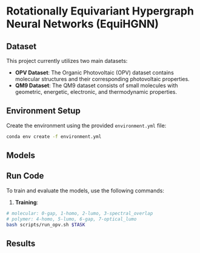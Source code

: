 # Rotationally Equivariant Hypergraph Neural Networks (EquiHGNN)

## Dataset

This project currently utilizes two main datasets:

- **OPV Dataset**: The Organic Photovoltaic (OPV) dataset contains molecular structures and their corresponding photovoltaic properties.
- **QM9 Dataset**: The QM9 dataset consists of small molecules with geometric, energetic, electronic, and thermodynamic properties.

## Environment Setup

Create the environment using the provided `environment.yml` file:

```bash
conda env create -f environment.yml
```


## Models


## Run Code

To train and evaluate the models, use the following commands:

1. **Training**:

```bash
# molecular: 0-gap, 1-homo, 2-lumo, 3-spectral_overlap
# polymer: 4-homo, 5-lumo, 6-gap, 7-optical_lumo
bash scripts/run_opv.sh $TASK
```

## Results

